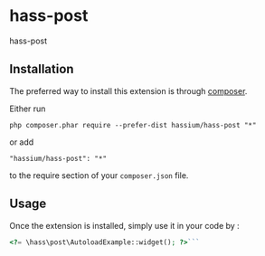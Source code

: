 hass-post
==============
hass-post

Installation
------------

The preferred way to install this extension is through [composer](http://getcomposer.org/download/).

Either run

```
php composer.phar require --prefer-dist hassium/hass-post "*"
```

or add

```
"hassium/hass-post": "*"
```

to the require section of your `composer.json` file.


Usage
-----

Once the extension is installed, simply use it in your code by  :

```php
<?= \hass\post\AutoloadExample::widget(); ?>```